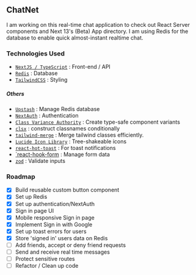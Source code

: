 ## ChatNet

I am working on this real-time chat application to check out React Server components and Next 13's (Beta) App directory. I  am using Redis for the database to enable quick almost-instant realtime chat.

### Technologies Used

- [`NextJS / TypeScript`](https://nextjs.org/) : Front-end / API
- [`Redis`](https://redis.io/) : Database
- [`TailwindCSS`](https://tailwindcss.com/) : Styling

##### Others
- [`Upstash`](https://upstash.com/) : Manage Redis database
- [`NextAuth`](https://next-auth.js.org/) : Authentication
- [`Class Variance Authority`](https://cva.style/) : Create type-safe component variants
- [`clsx`](https://github.com/lukeed/clsx#readme) : construct classnames conditionally
- [`tailwind-merge`](https://www.npmjs.com/package/tailwind-merge) : Merge tailwind classes efficiently.
- [`Lucide Icon Library`](https://lucide.dev/docs/lucide-react) : Tree-shakeable icons
- [`react-hot-toast`](https://react-hot-toast.com/docs) : For toast notifications
- [`react-hook-form](https://react-hook-form.com/) : Manage form data
- [`zod`](https://zod.dev/) : Validate inputs

### Roadmap

- [x] Build reusable custom button component
- [x] Set up Redis
- [x] Set up authentication/NextAuth
- [x] Sign in page UI
- [x] Mobile responsive Sign in page
- [x] Implement Sign in with Google
- [x] Set up toast errors for users
- [x] Store 'signed in' users data on Redis
- [ ] Add friends, accept or deny  friend requests
- [ ] Send and receive real time messages
- [ ] Protect sensitive routes
- [ ] Refactor / Clean up code

<!-- ### Notes
- Using  JSON Web Tokens (JWT) to store sessions instead of storing session data in database -->
